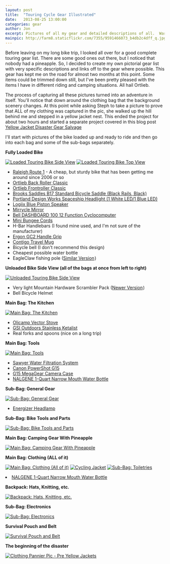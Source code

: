 ```yaml
---
layout: post
title:  "Touring Cycle Gear Illustrated"
date:   2013-08-25 13:00:00
categories: gear
author: Jon
excerpt: Pictures of all my gear and detailed descriptions of all.  Warning-some nudity
mainpic: http://farm8.staticflickr.com/7355/9591466073_b4db2c4dff_q.jpg
---
```


Before leaving on my long bike trip, I looked all over for a good complete touring gear list.  There are some good ones out there, but I noticed that nobody had a pineapple.  So, I decided to create my own pictorial gear list with very specific descriptions and links off to the gear where possible.  This gear has kept me on the road for almost two months at this point.  Some items could be trimmed down still, but I've been pretty pleased with the items I have in different riding and camping situations.  All hail Ortlieb.

The process of capturing all these pictures turned into an adventure in itself.  You'll notice that down around the clothing bag that the background scenery changes.  At this point while asking Steph to take a picture to prove that ALL of my clothing was captured in the pic, she walked up the hill behind me and stepped in a yellow jacket nest.  This ended the project for about two hours and started a separate project covered in this blog post <a href="">Yellow Jacket Disaster Gear Salvage</a>

I'll start with pictures of the bike loaded up and ready to ride and then go into each bag and some of the sub-bags separately.  

**Fully Loaded Bike**

<a href="http://www.flickr.com/photos/100330886@N04/9594249168/in/set-72157635232920260"><img title="Loaded Touring Bike Side View" src="http://farm3.staticflickr.com/2812/9594249168_61b96b3ec3.jpg" /></a>
<a href="http://www.flickr.com/photos/100330886@N04/9591463703/in/set-72157635232920260"><img title="Loaded Touring Bike Top View" src="http://farm6.staticflickr.com/5511/9591463703_1112a450d6.jpg" /></a>

<ul>
	<li><a href="http://www.bikepedia.com/quickbike/BikeSpecs.aspx?year=2006&brand=Raleigh&model=Route+1#.UjQbJGQ6VU4">Raleigh Route 1</a> - A cheap, but sturdy bike that has been getting me around since 2006 or so</li>
	<li><a href="http://www.amazon.com/gp/product/B0028FRZ08/ref=as_li_ss_tl?ie=UTF8&camp=1789&creative=390957&creativeASIN=B0028FRZ08&linkCode=as2&tag=alofcr-20">Ortlieb Back Roller Classic</a><img src="http://ir-na.amazon-adsystem.com/e/ir?t=alofcr-20&l=as2&o=1&a=B0028FRZ08" width="1" height="1" border="0" alt="" style="border:none !important; margin:0px !important;" />
</li>
	<li><a href="http://www.amazon.com/gp/product/B002A8E6TG/ref=as_li_ss_tl?ie=UTF8&camp=1789&creative=390957&creativeASIN=B002A8E6TG&linkCode=as2&tag=alofcr-20">Ortlieb Frontroller Classic</a><img src="http://ir-na.amazon-adsystem.com/e/ir?t=alofcr-20&l=as2&o=1&a=B002A8E6TG" width="1" height="1" border="0" alt="" style="border:none !important; margin:0px !important;" /></li>
	<li><a href="http://www.amazon.com/gp/product/B000HZA918/ref=as_li_ss_tl?ie=UTF8&camp=1789&creative=390957&creativeASIN=B000HZA918&linkCode=as2&tag=alofcr-20">Brooks Saddles B17 Standard Bicycle Saddle (Black Rails, Black)</a><img src="http://ir-na.amazon-adsystem.com/e/ir?t=alofcr-20&l=as2&o=1&a=B000HZA918" width="1" height="1" border="0" alt="" style="border:none !important; margin:0px !important;" />
	</li>
	<li><a href="http://www.amazon.com/gp/product/B0038ZUAOA/ref=as_li_ss_tl?ie=UTF8&camp=1789&creative=390957&creativeASIN=B0038ZUAOA&linkCode=as2&tag=alofcr-20">Portland Design Works Spaceship Headlight (1 White LED/1 Blue LED)</a><img src="http://ir-na.amazon-adsystem.com/e/ir?t=alofcr-20&l=as2&o=1&a=B0038ZUAOA" width="1" height="1" border="0" alt="" style="border:none !important; margin:0px !important;" /></li>
	<li><a href="http://www.logiix.net/Blue-Piston-Wireless-Rechargeable-Speaker-p/blue-piston-bluetooth-speaker.htm">Logiix Blue Piston Speaker</a>
	<li><a href="http://www.amazon.com/gp/product/B0009R96YK/ref=as_li_ss_tl?ie=UTF8&camp=1789&creative=390957&creativeASIN=B0009R96YK&linkCode=as2&tag=alofcr-20">Mirrycle Mirror</a><img src="http://ir-na.amazon-adsystem.com/e/ir?t=alofcr-20&l=as2&o=1&a=B0009R96YK" width="1" height="1" border="0" alt="" style="border:none !important; margin:0px !important;" /></li>
	<li><a href="http://www.amazon.com/gp/product/B001FCFK5C/ref=as_li_ss_tl?ie=UTF8&camp=1789&creative=390957&creativeASIN=B001FCFK5C&linkCode=as2&tag=alofcr-20">Bell DASHBOARD 100 12 Function Cyclocomputer</a><img src="http://ir-na.amazon-adsystem.com/e/ir?t=alofcr-20&l=as2&o=1&a=B001FCFK5C" width="1" height="1" border="0" alt="" style="border:none !important; margin:0px !important;" /></li>
	<li><a href="http://www.amazon.com/gp/product/B0041OU13M/ref=as_li_ss_tl?ie=UTF8&camp=1789&creative=390957&creativeASIN=B0041OU13M&linkCode=as2&tag=alofcr-20">Mini Bungee Cords</a><img src="http://ir-na.amazon-adsystem.com/e/ir?t=alofcr-20&l=as2&o=1&a=B0041OU13M" width="1" height="1" border="0" alt="" style="border:none !important; margin:0px !important;" /></li>
	<li>H-Bar Handlebars (I found mine used, and I'm not sure of the manufacturer)</li>
	<li><a href="http://www.amazon.com/gp/product/B0012KU9DK/ref=as_li_ss_tl?ie=UTF8&camp=1789&creative=390957&creativeASIN=B0012KU9DK&linkCode=as2&tag=alofcr-20">Ergon GC2 Handle Grip</a><img src="http://ir-na.amazon-adsystem.com/e/ir?t=alofcr-20&l=as2&o=1&a=B0012KU9DK" width="1" height="1" border="0" alt="" style="border:none !important; margin:0px !important;" /></li>
	<li><a href="http://www.amazon.com/gp/product/B00375ML9S/ref=as_li_ss_tl?ie=UTF8&camp=1789&creative=390957&creativeASIN=B00375ML9S&linkCode=as2&tag=alofcr-20">Contigo Travel Mug</a><img src="http://ir-na.amazon-adsystem.com/e/ir?t=alofcr-20&l=as2&o=1&a=B00375ML9S" width="1" height="1" border="0" alt="" style="border:none !important; margin:0px !important;" /></li>
	<li>Bicycle bell (I don't recommend this design)</li>
	<li>Cheapest possible water bottle</li>
	<li>EagleClaw fishing pole (<a href="http://www.amazon.com/gp/product/B003L3ZXVE/ref=as_li_ss_tl?ie=UTF8&camp=1789&creative=390957&creativeASIN=B003L3ZXVE&linkCode=as2&tag=alofcr-20">Similar Version</a><img src="http://ir-na.amazon-adsystem.com/e/ir?t=alofcr-20&l=as2&o=1&a=B003L3ZXVE" width="1" height="1" border="0" alt="" style="border:none !important; margin:0px !important;" />)</li>
</ul>


**Unloaded Bike Side View (all of the bags at once from left to right)**

<a href="http://www.flickr.com/photos/100330886@N04/9591466073/in/set-72157635232920260"><img title="Unloaded Touring Bike Side View" src="http://farm8.staticflickr.com/7355/9591466073_b4db2c4dff.jpg" /></a>

<ul>
	<li>Very light Mountain Hardware Scrambler Pack (<a href="http://www.amazon.com/gp/product/B008FHJUSI/ref=as_li_ss_tl?ie=UTF8&camp=1789&creative=390957&creativeASIN=B008FHJUSI&linkCode=as2&tag=alofcr-20">Newer Version</a><img src="http://ir-na.amazon-adsystem.com/e/ir?t=alofcr-20&l=as2&o=1&a=B008FHJUSI" width="1" height="1" border="0" alt="" style="border:none !important; margin:0px !important;" />)
	<li>Bell Bicycle Helmet</li>
</li>
</ul>

**Main Bag: The Kitchen**

<a href="http://www.flickr.com/photos/100330886@N04/9594250732/in/set-72157635232920260"><img title="Main Bag: The Kitchen" src="http://farm4.staticflickr.com/3805/9594250732_4ba41a8409.jpg" /></a>

<ul>
	<li><a href="http://www.amazon.com/gp/product/B007S3MPL4/ref=as_li_ss_tl?ie=UTF8&camp=1789&creative=390957&creativeASIN=B007S3MPL4&linkCode=as2&tag=alofcr-20">Olicamp Vector Stove</a><img src="http://ir-na.amazon-adsystem.com/e/ir?t=alofcr-20&l=as2&o=1&a=B007S3MPL4" width="1" height="1" border="0" alt="" style="border:none !important; margin:0px !important;" /></li>
	<li><a href="http://www.amazon.com/gp/product/B004N5XUE6/ref=as_li_ss_tl?ie=UTF8&camp=1789&creative=390957&creativeASIN=B004N5XUE6&linkCode=as2&tag=alofcr-20">GSI Outdoors Stainless Ketalist</a><img src="http://ir-na.amazon-adsystem.com/e/ir?t=alofcr-20&l=as2&o=1&a=B004N5XUE6" width="1" height="1" border="0" alt="" style="border:none !important; margin:0px !important;" /></li>
	<li>Real forks and spoons (nice on a long trip)</li>
</ul>

**Main Bag: Tools**

<a href="http://www.flickr.com/photos/100330886@N04/9591459531/in/set-72157635232920260"><img title="Main Bag: Tools" src="http://farm6.staticflickr.com/5327/9591459531_969e37bdca.jpg" /></a>

<ul>
	<li><a href="http://www.amazon.com/gp/product/B00BHCBMOS/ref=as_li_ss_tl?ie=UTF8&camp=1789&creative=390957&creativeASIN=B00BHCBMOS&linkCode=as2&tag=alofcr-20">Sawyer Water Filtration System</a><img src="http://ir-na.amazon-adsystem.com/e/ir?t=alofcr-20&l=as2&o=1&a=B00BHCBMOS" width="1" height="1" border="0" alt="" style="border:none !important; margin:0px !important;" /></li>
	<li><a href="http://www.amazon.com/gp/product/B009B0MY6S/ref=as_li_ss_tl?ie=UTF8&camp=1789&creative=390957&creativeASIN=B009B0MY6S&linkCode=as2&tag=alofcr-20">Canon PowerShot G15</a><img src="http://ir-na.amazon-adsystem.com/e/ir?t=alofcr-20&l=as2&o=1&a=B009B0MY6S" width="1" height="1" border="0" alt="" style="border:none !important; margin:0px !important;" /></li>
	<li><a href="http://www.amazon.com/gp/product/B009Y2P8Z2/ref=as_li_ss_tl?ie=UTF8&camp=1789&creative=390957&creativeASIN=B009Y2P8Z2&linkCode=as2&tag=alofcr-20">G15 MegaGear Camera Case</a><img src="http://ir-na.amazon-adsystem.com/e/ir?t=alofcr-20&l=as2&o=1&a=B009Y2P8Z2" width="1" height="1" border="0" alt="" style="border:none !important; margin:0px !important;" />
</li>
<li><a href="http://www.amazon.com/gp/product/B001NCDE4S/ref=as_li_ss_tl?ie=UTF8&camp=1789&creative=390957&creativeASIN=B001NCDE4S&linkCode=as2&tag=alofcr-20">NALGENE 1-Quart Narrow Mouth Water Bottle</a><img src="http://ir-na.amazon-adsystem.com/e/ir?t=alofcr-20&l=as2&o=1&a=B001NCDE4S" width="1" height="1" border="0" alt="" style="border:none !important; margin:0px !important;" /></li>
</ul>

**Sub-Bag: General Gear**

<a href="http://www.flickr.com/photos/100330886@N04/9594258396/in/set-72157635232920260"><img title="Sub-Bag: General Gear" src="http://farm8.staticflickr.com/7423/9594258396_f4458e3a3c.jpg" /></a>

<ul>
	<li><a href="http://www.amazon.com/gp/product/B002MFK7H2/ref=as_li_ss_tl?ie=UTF8&camp=1789&creative=390957&creativeASIN=B002MFK7H2&linkCode=as2&tag=alofcr-20">Energizer Headlamp</a><img src="http://ir-na.amazon-adsystem.com/e/ir?t=alofcr-20&l=as2&o=1&a=B002MFK7H2" width="1" height="1" border="0" alt="" style="border:none !important; margin:0px !important;" /></li>
</ul>

**Sub-Bag: Bike Tools and Parts**

<a href="http://www.flickr.com/photos/100330886@N04/9594254796/in/set-72157635232920260"><img title="Sub-Bag: Bike Tools and Parts" src="http://farm6.staticflickr.com/5539/9594254796_814ffef0aa.jpg" /></a>

**Main Bag: Camping Gear With Pineapple**

<a href="http://www.flickr.com/photos/100330886@N04/9594255962/in/set-72157635232920260"><img title="Main Bag: Camping Gear With Pineapple" src="http://farm3.staticflickr.com/2855/9594255962_0d6bf2b8cf.jpg" /></a>

**Main Bag: Clothing (ALL of it)**

<a href="http://www.flickr.com/photos/100330886@N04/9591467107/in/set-72157635232920260"><img title="Main Bag: Clothing (All of it)" src="http://farm8.staticflickr.com/7358/9591467107_6420f6cfc0.jpg" /></a>
<a href="http://www.flickr.com/photos/100330886@N04/9594247876/in/set-72157635232920260"><img title="Cycling Jacket" src="http://farm4.staticflickr.com/3828/9594247876_f8ce2bedec.jpg" /></a>
<a href="http://www.flickr.com/photos/100330886@N04/9615124193/in/set-72157635232920260"><img title="Sub-Bag: Toiletries" src="http://farm6.staticflickr.com/5461/9615124193_6a99023ecd.jpg" /></a>
<li><a href="http://www.amazon.com/gp/product/B001NCDE4S/ref=as_li_ss_tl?ie=UTF8&camp=1789&creative=390957&creativeASIN=B001NCDE4S&linkCode=as2&tag=alofcr-20">NALGENE 1-Quart Narrow Mouth Water Bottle</a><img src="http://ir-na.amazon-adsystem.com/e/ir?t=alofcr-20&l=as2&o=1&a=B001NCDE4S" width="1" height="1" border="0" alt="" style="border:none !important; margin:0px !important;" /></li>

**Backpack: Hats, Knitting, etc.**

<a href="http://www.flickr.com/photos/100330886@N04/9594246676/in/set-72157635232920260"><img title="Backpack: Hats, Knitting, etc." src="http://farm6.staticflickr.com/5539/9594246676_d70537b4f0.jpg" /></a>

**Sub-Bag: Electronics**

<a href="http://www.flickr.com/photos/100330886@N04/9594252008/in/set-72157635232920260"><img title="Sub-Bag: Electronics" src="http://farm3.staticflickr.com/2882/9594252008_35cbc9e6cb.jpg" /></a>

**Survival Pouch and Belt**

<a href="http://www.flickr.com/photos/100330886@N04/9612871358/in/set-72157635232920260"><img title="Survival Pouch and Belt" src="http://farm8.staticflickr.com/7366/9612871358_86c08a0ab0.jpg" /></a>


**The beginning of the disaster**

<a href="http://www.flickr.com/photos/100330886@N04/9618505088/in/set-72157635232920260"><img title="Clothing Pannier Pic - Pre Yellow Jackets" src="http://farm6.staticflickr.com/5461/9618505088_f1d620011b.jpg" /></a>


